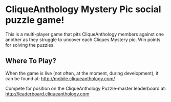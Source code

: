 # CliqueAnthology Mystery Pic social puzzle game!

This is a multi-player game that pits CliqueAnthology members against one another as they struggle to uncover each Cliques Mystery pic.  Win points for solving the puzzles.  

## Where To Play?

When the game is live (not often, at the moment, during development), it can be found at:
http://mobile.cliqueanthology.com/

Compete for position on the CliqueAnthology Puzzle-master leaderboard at:
http://leaderboard.cliqueanthology.com 